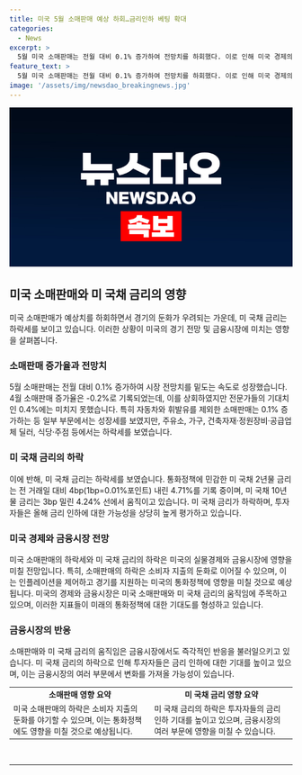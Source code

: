 ```yaml
---
title: 미국 5월 소매판매 예상 하회…금리인하 베팅 확대
categories:
  - News
excerpt: >
  5월 미국 소매판매는 전월 대비 0.1% 증가하여 전망치를 하회했다. 이로 인해 미국 경제의 둔화 가능성이 제기되며, 소비자 물가지수와 생산자 물가지수의 둔화 흐름에 영향을 줄 것으로 예상된다. 특히, 연방기금이 9월 FOMC에서 금리를 내릴 가능성이 커지면서 투자자들은 금리 인하에 대한 베팅을 늘리고 있다. 이로써 미국 국채 금리는 하락세를 보이고 있으며, 미국 경제의 현재 상황과 미래 전망에 대한 우려가 고조되고 있다.
feature_text: >
  5월 미국 소매판매는 전월 대비 0.1% 증가하여 전망치를 하회했다. 이로 인해 미국 경제의 둔화 가능성이 제기되며, 소비자 물가지수와 생산자 물가지수의 둔화 흐름에 영향을 줄 것으로 예상된다. 특히, 연방기금이 9월 FOMC에서 금리를 내릴 가능성이 커지면서 투자자들은 금리 인하에 대한 베팅을 늘리고 있다. 이로써 미국 국채 금리는 하락세를 보이고 있으며, 미국 경제의 현재 상황과 미래 전망에 대한 우려가 고조되고 있다.
image: '/assets/img/newsdao_breakingnews.jpg'
---
```


<p><img src="/assets/img/newsdao_breakingnews.jpg" alt="firstkoreanews 속보" /></p>

<h2 data-ke-size="size26">미국 소매판매와 미 국채 금리의 영향</h2>

<p data-ke-size="size16">미국 소매판매가 예상치를 하회하면서 경기의 둔화가 우려되는 가운데, 미 국채 금리는 하락세를 보이고 있습니다. 이러한 상황이 미국의 경기 전망 및 금융시장에 미치는 영향을 살펴봅니다.</p>

<h3 data-ke-size="size24">소매판매 증가율과 전망치</h3>

<p data-ke-size="size16">5월 소매판매는 전월 대비 0.1% 증가하여 시장 전망치를 밑도는 속도로 성장했습니다. 4월 소매판매 증가율은 -0.2%로 기록되었는데, 이를 상회하였지만 전문가들의 기대치인 0.4%에는 미치지 못했습니다. 특히 자동차와 휘발유를 제외한 소매판매는 0.1% 증가하는 등 일부 부문에서는 성장세를 보였지만, 주유소, 가구, 건축자재·정원장비·공급업체 딜러, 식당·주점 등에서는 하락세를 보였습니다.</p>

<h3 data-ke-size="size24">미 국채 금리의 하락</h3>

<p data-ke-size="size16">이에 반해, 미 국채 금리는 하락세를 보였습니다. 통화정책에 민감한 미 국채 2년물 금리는 전 거래일 대비 4bp(1bp=0.01%포인트) 내린 4.71%를 기록 중이며, 미 국채 10년물 금리는 3bp 밀린 4.24% 선에서 움직이고 있습니다. 미 국채 금리가 하락하며, 투자자들은 올해 금리 인하에 대한 가능성을 상당히 높게 평가하고 있습니다.</p>

<h3 data-ke-size="size24">미국 경제와 금융시장 전망</h3>

<p data-ke-size="size16">미국 소매판매의 하락세와 미 국채 금리의 하락은 미국의 실물경제와 금융시장에 영향을 미칠 전망입니다. 특히, 소매판매의 하락은 소비자 지출의 둔화로 이어질 수 있으며, 이는 인플레이션을 제어하고 경기를 지원하는 미국의 통화정책에 영향을 미칠 것으로 예상됩니다. 미국의 경제와 금융시장은 미국 소매판매와 미 국채 금리의 움직임에 주목하고 있으며, 이러한 지표들이 미래의 통화정책에 대한 기대도를 형성하고 있습니다.</p>

<h3 data-ke-size="size24">금융시장의 반응</h3>

<p data-ke-size="size16">소매판매와 미 국채 금리의 움직임은 금융시장에서도 즉각적인 반응을 불러일으키고 있습니다. 미 국채 금리의 하락으로 인해 투자자들은 금리 인하에 대한 기대를 높이고 있으며, 이는 금융시장의 여러 부문에서 변화를 가져올 가능성이 있습니다.</p>

<table>
    <tr>
        <td style="text-align: center; height: 17px;"><b>소매판매 영향 요약</b></td>
        <td style="text-align: center; height: 17px;"><b>미 국채 금리 영향 요약</b></td>
    </tr>
    <tr>
        <td>미국 소매판매의 하락은 소비자 지출의 둔화를 야기할 수 있으며, 이는 통화정책에도 영향을 미칠 것으로 예상됩니다.</td>
        <td>미 국채 금리의 하락은 투자자들의 금리 인하 기대를 높이고 있으며, 금융시장의 여러 부문에 영향을 미칠 수 있습니다.</td>
    </tr>
</table>

<p data-ke-size="size16">&nbsp;</p>

<hr>

<p data-ke-size="size16">&nbsp;</p>

